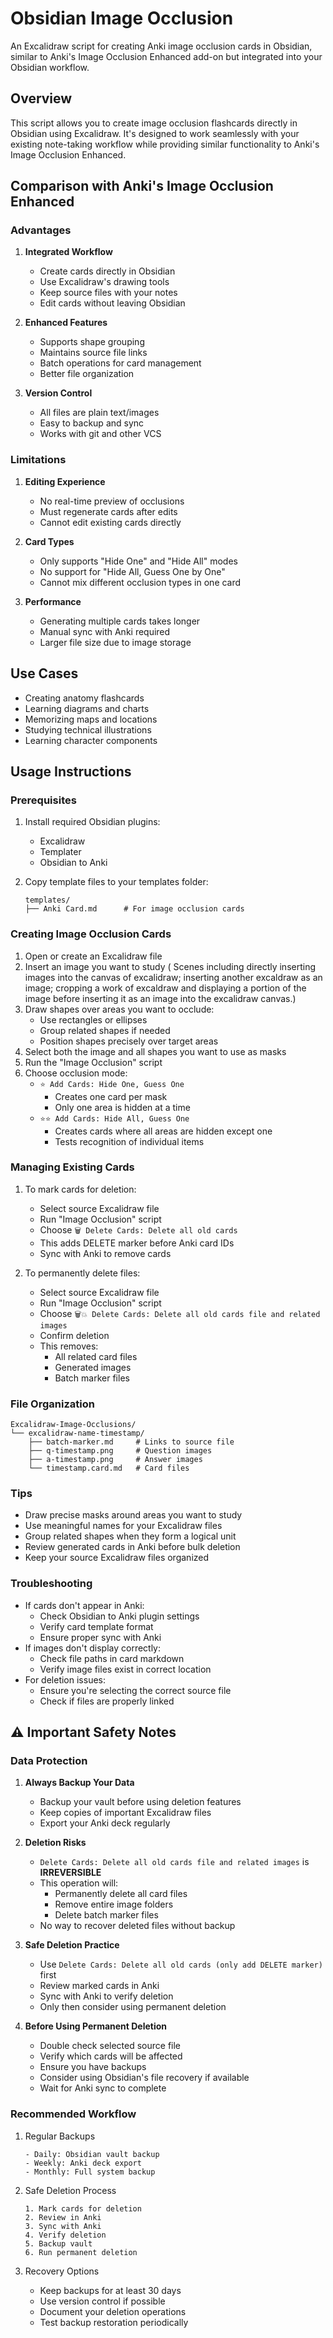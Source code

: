 # Obsidian Image Occlusion

An Excalidraw script for creating Anki image occlusion cards in Obsidian, similar to Anki's Image Occlusion Enhanced add-on but integrated into your Obsidian workflow.

## Overview
This script allows you to create image occlusion flashcards directly in Obsidian using Excalidraw. It's designed to work seamlessly with your existing note-taking workflow while providing similar functionality to Anki's Image Occlusion Enhanced.

## Comparison with Anki's Image Occlusion Enhanced

### Advantages
1. **Integrated Workflow**
   - Create cards directly in Obsidian
   - Use Excalidraw's drawing tools
   - Keep source files with your notes
   - Edit cards without leaving Obsidian

2. **Enhanced Features**
   - Supports shape grouping
   - Maintains source file links
   - Batch operations for card management
   - Better file organization

3. **Version Control**
   - All files are plain text/images
   - Easy to backup and sync
   - Works with git and other VCS

### Limitations
1. **Editing Experience**
   - No real-time preview of occlusions
   - Must regenerate cards after edits
   - Cannot edit existing cards directly

2. **Card Types**
   - Only supports "Hide One" and "Hide All" modes
   - No support for "Hide All, Guess One by One"
   - Cannot mix different occlusion types in one card

3. **Performance**
   - Generating multiple cards takes longer
   - Manual sync with Anki required
   - Larger file size due to image storage

## Use Cases
- Creating anatomy flashcards
- Learning diagrams and charts
- Memorizing maps and locations
- Studying technical illustrations
- Learning character components



## Usage Instructions

### Prerequisites
1. Install required Obsidian plugins:
   - Excalidraw
   - Templater
   - Obsidian to Anki

2. Copy template files to your templates folder:
   ```
   templates/
   ├── Anki Card.md      # For image occlusion cards
   ```

### Creating Image Occlusion Cards
1. Open or create an Excalidraw file
2. Insert an image you want to study ( Scenes including directly inserting images into the canvas of excalidraw; inserting another excaldraw as an image; cropping a work of excaldraw and displaying a portion of the image before inserting it as an image into the excalidraw canvas.)
3. Draw shapes over areas you want to occlude:
   - Use rectangles or ellipses
   - Group related shapes if needed
   - Position shapes precisely over target areas
4. Select both the image and all shapes you want to use as masks
5. Run the "Image Occlusion" script
6. Choose occlusion mode:
   - `⭐ Add Cards: Hide One, Guess One`
     - Creates one card per mask
     - Only one area is hidden at a time
   - `⭐⭐ Add Cards: Hide All, Guess One`
     - Creates cards where all areas are hidden except one
     - Tests recognition of individual items

### Managing Existing Cards

1. To mark cards for deletion:
   - Select source Excalidraw file
   - Run "Image Occlusion" script
   - Choose `🗑️ Delete Cards: Delete all old cards`
   - This adds DELETE marker before Anki card IDs
   - Sync with Anki to remove cards

2. To permanently delete files:
   - Select source Excalidraw file
   - Run "Image Occlusion" script
   - Choose `🗑️💥 Delete Cards: Delete all old cards file and related images`
   - Confirm deletion
   - This removes:
     - All related card files
     - Generated images
     - Batch marker files



### File Organization
```
Excalidraw-Image-Occlusions/
└── excalidraw-name-timestamp/
    ├── batch-marker.md     # Links to source file
    ├── q-timestamp.png     # Question images
    ├── a-timestamp.png     # Answer images
    └── timestamp.card.md   # Card files
```

### Tips
- Draw precise masks around areas you want to study
- Use meaningful names for your Excalidraw files
- Group related shapes when they form a logical unit
- Review generated cards in Anki before bulk deletion
- Keep your source Excalidraw files organized

### Troubleshooting
- If cards don't appear in Anki:
  - Check Obsidian to Anki plugin settings
  - Verify card template format
  - Ensure proper sync with Anki
- If images don't display correctly:
  - Check file paths in card markdown
  - Verify image files exist in correct location
- For deletion issues:
  - Ensure you're selecting the correct source file
  - Check if files are properly linked
 

## ⚠️ Important Safety Notes

### Data Protection
1. **Always Backup Your Data**
   - Backup your vault before using deletion features
   - Keep copies of important Excalidraw files
   - Export your Anki deck regularly

2. **Deletion Risks**
   - `Delete Cards: Delete all old cards file and related images` is **IRREVERSIBLE**
   - This operation will:
     - Permanently delete all card files
     - Remove entire image folders
     - Delete batch marker files
   - No way to recover deleted files without backup

3. **Safe Deletion Practice**
   - Use `Delete Cards: Delete all old cards (only add DELETE marker)` first
   - Review marked cards in Anki
   - Sync with Anki to verify deletion
   - Only then consider using permanent deletion

4. **Before Using Permanent Deletion**
   - Double check selected source file
   - Verify which cards will be affected
   - Ensure you have backups
   - Consider using Obsidian's file recovery if available
   - Wait for Anki sync to complete

### Recommended Workflow
1. Regular Backups
   ```
   - Daily: Obsidian vault backup
   - Weekly: Anki deck export
   - Monthly: Full system backup
   ```

2. Safe Deletion Process
   ```
   1. Mark cards for deletion
   2. Review in Anki
   3. Sync with Anki
   4. Verify deletion
   5. Backup vault
   6. Run permanent deletion
   ```

3. Recovery Options
   - Keep backups for at least 30 days
   - Use version control if possible
   - Document your deletion operations
   - Test backup restoration periodically
